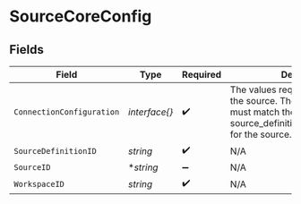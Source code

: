 # SourceCoreConfig


## Fields

| Field                                                                                                                                                 | Type                                                                                                                                                  | Required                                                                                                                                              | Description                                                                                                                                           |
| ----------------------------------------------------------------------------------------------------------------------------------------------------- | ----------------------------------------------------------------------------------------------------------------------------------------------------- | ----------------------------------------------------------------------------------------------------------------------------------------------------- | ----------------------------------------------------------------------------------------------------------------------------------------------------- |
| `ConnectionConfiguration`                                                                                                                             | *interface{}*                                                                                                                                         | :heavy_check_mark:                                                                                                                                    | The values required to configure the source. The schema for this must match the schema return by source_definition_specifications/get for the source. |
| `SourceDefinitionID`                                                                                                                                  | *string*                                                                                                                                              | :heavy_check_mark:                                                                                                                                    | N/A                                                                                                                                                   |
| `SourceID`                                                                                                                                            | **string*                                                                                                                                             | :heavy_minus_sign:                                                                                                                                    | N/A                                                                                                                                                   |
| `WorkspaceID`                                                                                                                                         | *string*                                                                                                                                              | :heavy_check_mark:                                                                                                                                    | N/A                                                                                                                                                   |